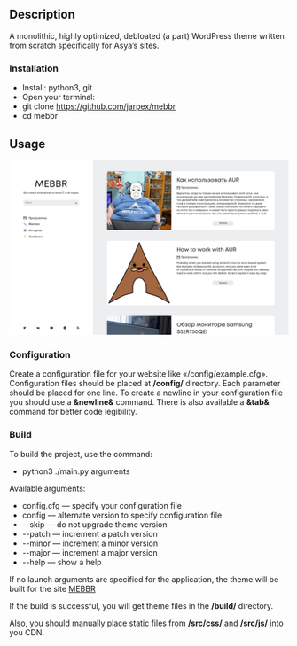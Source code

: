 ## Description

A monolithic, highly optimized, debloated (a part) WordPress theme written from scratch specifically for Asya’s sites.

### Installation

- Install: python3, git
- Open your terminal:
- git clone https://github.com/jarpex/mebbr
- cd mebbr

## Usage

![MEBBR](https://github.com/jarpex/mebbr/raw/master/src/mebbr/mebbr.png)

### Configuration

Create a configuration file for your website like «/config/example.cfg». Configuration files should be placed at **/config/** directory. Each parameter should be placed for one line. To create a newline in your configuration file you should use a **&newline&** command. There is also available a **&tab&** command for better code legibility.

### Build

To build the project, use the command:

- python3 ./main.py arguments

Available arguments:

- config.cfg — specify your configuration file
- config — alternate version to specify configuration file
- --skip — do not upgrade theme version
- --patch — increment a patch version
- --minor — increment a minor version
- --major — increment a major version
- --help — show a help

If no launch arguments are specified for the application, the theme will be built for the site [MEBBR](https://mebbr.ru/)

If the build is successful, you will get theme files in the **/build/** directory.

Also, you should manually place static files from **/src/css/** and **/src/js/** into you CDN.
